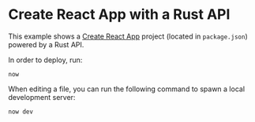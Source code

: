 # Create React App with a Rust API

This example shows a [Create React App](https://facebook.github.io/create-react-app/) project (located in `package.json`) powered by a Rust API.

In order to deploy, run:

```
now
```

When editing a file, you can run the following command to spawn a local development server:

```
now dev
```
